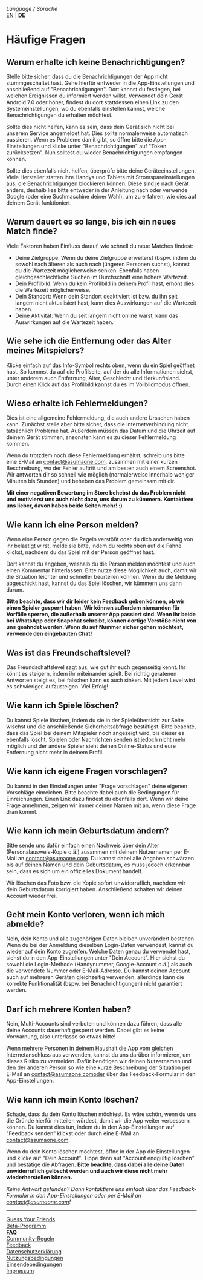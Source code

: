 _Language / Sprache_<br />
[EN](/faq-en) | [__DE__](/faq)

# Häufige Fragen

## Warum erhalte ich keine Benachrichtigungen?
Stelle bitte sicher, dass du die Benachrichtigungen der App nicht stummgeschaltet hast. Gehe hierfür entweder in die App-Einstellungen und anschließend auf "Benachrichtigungen". Dort kannst du festlegen, bei welchen Ereignissen du informiert werden willst. Verwendet dein Gerät Android 7.0 oder höher, findest du dort stattdessen einen Link zu den Systemeinstellungen, wo du ebenfalls einstellen kannst, welche Benachrichtigungen du erhalten möchtest.

Sollte dies nicht helfen, kann es sein, dass dein Gerät sich nicht bei unserem Service angemeldet hat. Dies sollte normalerweise automatisch passieren. Wenn es Probleme damit gibt, so öffne bitte die App-Einstellungen und klicke unter "Benachrichtigungen" auf "Token zurücksetzen". Nun solltest du wieder Benachrichtigungen empfangen können.

Sollte dies ebenfalls nicht helfen, überprüfe bitte deine Geräteeinstellungen. Viele Hersteller statten ihre Handys und Tablets mit Stromspareinstellungen aus, die Benachrichtigungen blockieren können. Diese sind je nach Gerät anders, deshalb lies bitte entweder in der Anleitung nach oder verwende Google (oder eine Suchmaschine deiner Wahl), um zu erfahren, wie dies auf deinem Gerät funktioniert.

## Warum dauert es so lange, bis ich ein neues Match finde?
Viele Faktoren haben Einfluss darauf, wie schnell du neue Matches findest:

- Deine Zielgruppe: Wenn du deine Zielgruppe erweiterst (bspw. indem du sowohl nach älteren als auch nach jüngeren Personen suchst), kannst du die Wartezeit möglicherweise senken. Ebenfalls haben gleichgeschlechtliche Suchen im Durchschnitt eine höhere Wartezeit.
- Dein Profilbild: Wenn du kein Profilbild in deinem Profil hast, erhöht dies die Wartezeit möglicherweise.
- Dein Standort: Wenn dein Standort deaktiviert ist bzw. du ihn seit langem nicht aktualisiert hast, kann dies Auswirkungen auf die Wartezeit haben.
- Deine Aktivität: Wenn du seit langem nicht online warst, kann das Auswirkungen auf die Wartezeit haben.

## Wie sehe ich die Entfernung oder das Alter meines Mitspielers?
Klicke einfach auf das Info-Symbol rechts oben, wenn du ein Spiel geöffnet hast. So kommst du auf die Profilseite, auf der du alle Informationen siehst, unter anderem auch Entfernung, Alter, Geschlecht und Herkunftsland. Durch einen Klick auf das Profilbild kannst du es im Vollbildmodus öffnen.

## Wieso erhalte ich Fehlermeldungen?
Dies ist eine allgemeine Fehlermeldung, die auch andere Ursachen haben kann. Zunächst stelle aber bitte sicher, dass die Internetverbindung nicht tatsächlich Probleme hat. Außerdem müssen das Datum und die Uhrzeit auf deinem Gerät stimmen, ansonsten kann es zu dieser Fehlermeldung kommen. 

Wenn du trotzdem noch diese Fehlermeldung erhältst, schreib uns bitte eine E-Mail an contact@asumaone.com, zusammen mit einer kurzen Beschreibung, wo der Fehler auftritt und am besten auch einem Screenshot. Wir antworten dir so schnell wie möglich (normalerweise innerhalb weniger Minuten bis Stunden) und beheben das Problem gemeinsam mit dir.

__Mit einer negativen Bewertung im Store behebst du das Problem nicht und motivierst uns auch nicht dazu, uns darum zu kümmern. Kontaktiere uns lieber, davon haben beide Seiten mehr! :)__

## Wie kann ich eine Person melden?
Wenn eine Person gegen die Regeln verstößt oder du dich anderweitig von ihr belästigt wirst, melde sie bitte, indem du rechts oben auf die Fahne klickst, nachdem du das Spiel mit der Person geöffnet hast.

Dort kannst du angeben, weshalb du die Person melden möchtest und auch einen Kommentar hinterlassen. Bitte nutze diese Möglichkeit auch, damit wir die Situation leichter und schneller beurteilen können. Wenn du die Meldung abgeschickt hast, kannst du das Spiel löschen, wir kümmern uns dann darum.

__Bitte beachte, dass wir dir leider kein Feedback geben können, ob wir einen Spieler gesperrt haben. Wir können außerdem niemanden für Vorfälle sperren, die außerhalb unserer App passiert sind. Wenn ihr beide bei WhatsApp oder Snapchat schreibt, können dortige Verstöße nicht von uns geahndet werden. Wenn du auf Nummer sicher gehen möchtest, verwende den eingebauten Chat!__

## Was ist das Freundschaftslevel?
Das Freundschaftslevel sagt aus, wie gut ihr euch gegenseitig kennt. Ihr könnt es steigern, indem ihr miteinander spielt. Bei richtig geratenen Antworten steigt es, bei falschen kann es auch sinken. Mit jedem Level wird es schwieriger, aufzusteigen. Viel Erfolg!

## Wie kann ich Spiele löschen?
Du kannst Spiele löschen, indem du sie in der Spieleübersicht zur Seite wischst und die anschließende Sicherheitsabfrage bestätigst. Bitte beachte, dass das Spiel bei deinem Mitspieler noch angezeigt wird, bis dieser es ebenfalls löscht. Spielen oder Nachrichten senden ist jedoch nicht mehr möglich und der andere Spieler sieht deinen Online-Status und eure Entfernung nicht mehr in deinem Profil.

## Wie kann ich eigene Fragen vorschlagen?
Du kannst in den Einstellungen unter "Frage vorschlagen" deine eigenen Vorschläge einreichen. Bitte beachte dabei auch die Bedingungen für Einreichungen. Einen Link dazu findest du ebenfalls dort. Wenn wir deine Frage annehmen, zeigen wir immer deinen Namen mit an, wenn diese Frage dran kommt.

## Wie kann ich mein Geburtsdatum ändern?
Bitte sende uns dafür einfach einen Nachweis über dein Alter (Personalausweis-Kopie o.ä.) zusammen mit deinem Nutzernamen per E-Mail an contact@asumaone.com. Du kannst dabei alle Angaben schwärzen bis auf deinen Namen und dein Geburtsdatum, es muss jedoch erkennbar sein, dass es sich um ein offizielles Dokument handelt.

Wir löschen das Foto bzw. die Kopie sofort unwiderruflich, nachdem wir dein Geburtsdatum korrigiert haben. Anschließend schalten wir deinen Account wieder frei.

## Geht mein Konto verloren, wenn ich mich abmelde?
Nein, dein Konto und alle zugehörigen Daten bleiben unverändert bestehen. Wenn du bei der Anmeldung dieselben Login-Daten verwendest, kannst du wieder auf dein Konto zugreifen. Welche Daten genau du verwendet hast, siehst du in den App-Einstellungen unter "Dein Account". Hier siehst du sowohl die Login-Methode (Handynummer, Google-Account o.ä.) als auch die verwendete Nummer oder E-Mail-Adresse.
Du kannst deinen Account auch auf mehreren Geräten gleichzeitig verwenden, allerdings kann die korrekte Funktionalität (bspw. bei Benachrichtigungen) nicht garantiert werden. 

## Darf ich mehrere Konten haben?
Nein, Multi-Accounts sind verboten und können dazu führen, dass alle deine Accounts dauerhaft gesperrt werden. Dabei gibt es keine Vorwarnung, also unterlasse so etwas bitte!

Wenn mehrere Personen in deinem Haushalt die App vom gleichen Internetanschluss aus verwenden, kannst du uns darüber informieren, um dieses Risiko zu vermeiden. Dafür benötigen wir deinen Nutzernamen und den der anderen Person so wie eine kurze Beschreibung der Situation per E-Mail an contact@asumaone.comoder über das Feedback-Formular in den App-Einstellungen.

## Wie kann ich mein Konto löschen?
Schade, dass du dein Konto löschen möchtest. Es wäre schön, wenn du uns die Gründe hierfür mitteilen würdest, damit wir die App weiter verbessern können. Du kannst dies tun, indem du in den App-Einstellungen auf "Feedback senden" klickst oder durch eine E-Mail an contact@asumaone.com.

Wenn du dein Konto löschen möchtest, öffne in der App die Einstellungen und klicke auf "Dein Account". Tippe dann auf "Account endgültig löschen" und bestätige die Abfragen. __Bitte beachte, dass dabei alle deine Daten unwiderruflich gelöscht werden und auch wir diese nicht mehr wiederherstellen können.__

_Keine Antwort gefunden? Dann kontaktiere uns einfach über das Feedback-Formular in den App-Einstellungen oder per E-Mail an contact@asumaone.com!_

---

[Guess Your Friends](/index)<br />
[Beta-Programm](/beta-program)<br />
[__FAQ__](/faq)<br />
[Community-Regeln](/community-rules)<br />
[Feedback](/feedback)<br />
[Datenschutzerklärung](/privacy)<br />
[Nutzungsbedingungen](/terms-of-use)<br />
[Einsendebedingungen](/terms-of-submissions)<br />
[Impressum](/about)